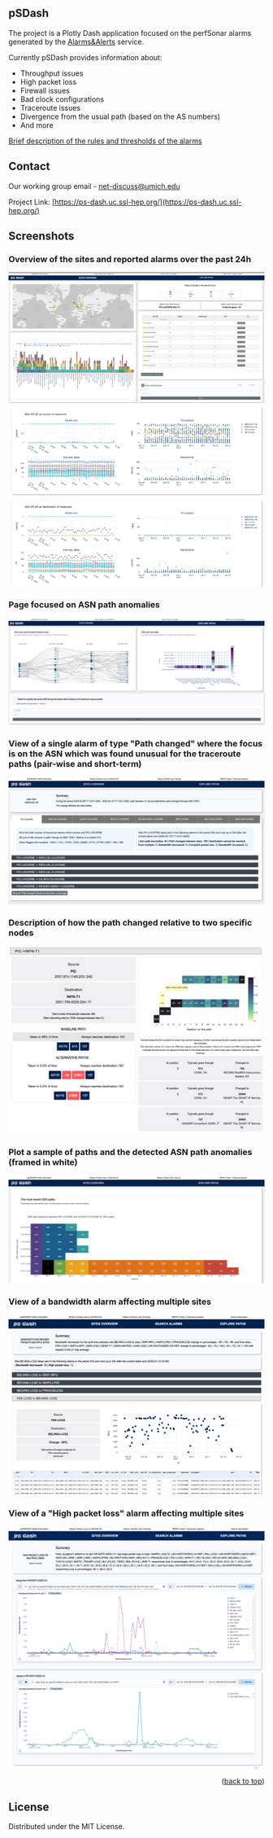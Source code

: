 
<a name="readme-top"></a>




<!-- ABOUT THE PROJECT -->
## pSDash

The project is a Plotly Dash application focused on the perfSonar alarms generated by the [Alarms&Alerts](https://github.com/sand-ci/AlarmsAndAlerts) service.

Currently pSDash provides information about:
* Throughput issues
* High packet loss
* Firewall issues
* Bad clock configurations
* Traceroute issues
* Divergence from the usual path (based on the AS numbers)
* And more

[Brief description of the rules and thresholds of the alarms](https://docs.google.com/presentation/d/1QZseDVnhN8ghn6yaSQmPbMzTi53jwUFTr818V_hUjO8/edit#slide=id.gff94f0d11a_0_41)


<!-- CONTACT -->
## Contact

Our working group email - net-discuss@umich.edu

Project Link: [https://ps-dash.uc.ssl-hep.org/](https://ps-dash.uc.ssl-hep.org/)


<!-- Screenshots -->
## Screenshots


### Overview of the sites and reported alarms over the past 24h
<img src="/images/1.png" alt="Alt text" title="Optional title">
<img src="/images/2.png" alt="Alt text" title="Optional title">

### Page focused on ASN path anomalies
<img src="/images/4.png" alt="Alt text" title="Optional title">

### View of a single alarm of type "Path changed" where the focus is on the ASN which was found unusual for the traceroute paths (pair-wise and short-term)
<img src="/images/3.png" alt="Alt text" title="Optional title">

### Description of how the path changed relative to two specific nodes
<img src="/images/5.png" alt="Alt text" title="Optional title">

### Plot a sample of paths and the detected ASN path anomalies (framed in white)
<img src="/images/8.png" alt="Alt text" title="Optional title">

### View of a bandwidth alarm affecting multiple sites
<img src="/images/6.png" alt="Alt text" title="Optional title">


### View of a "High packet loss" alarm affecting multiple sites
<img src="/images/7.png" alt="Alt text" title="Optional title">

</br>

<p align="right">(<a href="#readme-top">back to top</a>)</p>


<!-- LICENSE -->
## License
Distributed under the MIT License.
